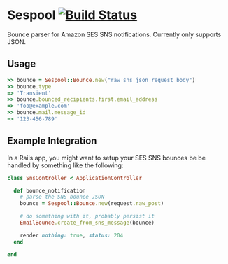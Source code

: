 # Sespool [![Build Status](https://travis-ci.org/ags/sespool.png?branch=master)](https://travis-ci.org/ags/sespool)

Bounce parser for Amazon SES SNS notifications. Currently only supports JSON.

## Usage

```ruby
>> bounce = Sespool::Bounce.new("raw sns json request body")
>> bounce.type
=> 'Transient'
>> bounce.bounced_recipients.first.email_address
=> 'foo@example.com'
>> bounce.mail.message_id
=> '123-456-789'
```

## Example Integration

In a Rails app, you might want to setup your SES SNS bounces be be handled
by something like the following:

```ruby
class SnsController < ApplicationController

  def bounce_notification
    # parse the SNS bounce JSON
    bounce = Sespool::Bounce.new(request.raw_post)

    # do something with it, probably persist it
    EmailBounce.create_from_sns_message(bounce)

    render nothing: true, status: 204
  end

end
```
